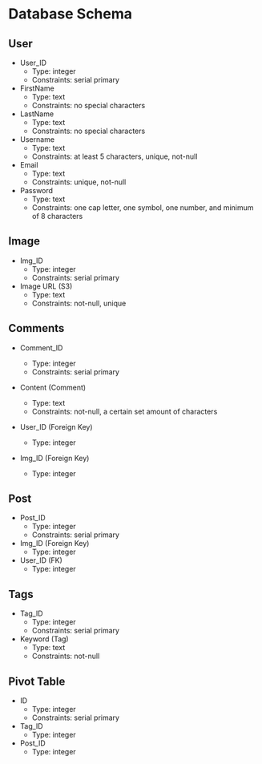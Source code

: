 # Database Schema

## User
- User_ID
  * Type: integer
  * Constraints: serial primary
- FirstName
  * Type: text
  * Constraints: no special characters
- LastName
  * Type: text
  * Constraints: no special characters
- Username
  * Type: text
  * Constraints: at least 5 characters, unique, not-null
- Email
  * Type: text
  * Constraints: unique, not-null
- Password
  * Type: text
  * Constraints: one cap letter, one symbol, one number, and minimum of 8 characters

## Image
- Img_ID
  * Type: integer
  * Constraints: serial primary
- Image URL (S3)
  * Type: text
  * Constraints: not-null, unique

## Comments
- Comment_ID
  * Type: integer
  * Constraints: serial primary
- Content (Comment)
  * Type: text
  * Constraints: not-null, a certain set amount of characters
- User_ID (Foreign Key)
  * Type: integer

- Img_ID  (Foreign Key)
  * Type: integer

## Post
- Post_ID
  * Type: integer
  * Constraints: serial primary
- Img_ID (Foreign Key)
  * Type: integer
- User_ID (FK)
  * Type: integer

## Tags
- Tag_ID
  * Type: integer
  * Constraints: serial primary
- Keyword (Tag)   
  * Type: text
  * Constraints: not-null

## Pivot Table
- ID
  * Type: integer
  * Constraints: serial primary
- Tag_ID
  * Type: integer
- Post_ID
  * Type: integer
